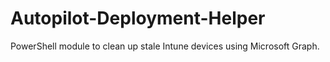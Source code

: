 # Autopilot-Deployment-Helper
PowerShell module to clean up stale Intune devices using Microsoft Graph.
